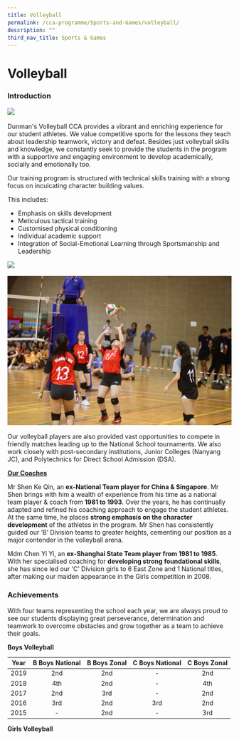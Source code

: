 ```yaml
---
title: Volleyball
permalink: /cca-programme/Sports-and-Games/volleyball/
description: ""
third_nav_title: Sports & Games
---
```

# Volleyball

### Introduction

![](/images/Student%20Development%20Programme/CCA%20Programme/Sports%20&%20Games/Picture1.jpg)

Dunman's Volleyball CCA provides a vibrant and enriching experience for our student athletes. We value competitive sports for the lessons they teach about leadership teamwork, victory and defeat. Besides just volleyball skills and knowledge, we constantly seek to provide the students in the program with a supportive and engaging environment to develop academically, socially and emotionally too.

Our training program is structured with technical skills training with a strong focus on inculcating character building values. 

  
This includes:

*   Emphasis on skills development
*   Meticulous tactical training
*   Customised physical conditioning
*   Individual academic support
*   Integration of Social-Emotional Learning through Sportsmanship and Leadership

![](/images/Student%20Development%20Programme/CCA%20Programme/Sports%20&%20Games/Picture2.jpg)

![](/images/Student%20Development%20Programme/CCA%20Programme/Sports%20&%20Games/Picture3-min.jpg)

Our volleyball players are also provided vast opportunities to compete in friendly matches leading up to the National School tournaments. We also work closely with post-secondary institutions, Junior Colleges (Nanyang JC), and Polytechnics for Direct School Admission (DSA).

<b><u>Our Coaches</u></b>

Mr Shen Ke Qin, an **ex-National Team player for China & Singapore**. Mr Shen brings with him a wealth of experience from his time as a national team player & coach from **1981 to 1993**. Over the years, he has continually adapted and refined his coaching approach to engage the student athletes. At the same time, he places **strong emphasis on the character development** of the athletes in the program. Mr Shen has consistently guided our ‘B’ Division teams to greater heights, cementing our position as a major contender in the volleyball arena.

Mdm Chen Yi Yi, an **ex-Shanghai State Team player from 1981 to 1985**. With her specialised coaching for **developing strong foundational skills**, she has since led our ‘C’ Division girls to 6 East Zone and 1 National titles, after making our maiden appearance in the Girls competition in 2008.

### Achievements

With four teams representing the school each year, we are always proud to see our students displaying great perseverance, determination and teamwork to overcome obstacles and grow together as a team to achieve their goals.

**Boys Volleyball**

| Year | B Boys National | B Boys Zonal | C Boys National | C Boys Zonal |
|:----:|:---------------:|:------------:|:---------------:|:------------:|
| 2019 |       2nd       |      2nd     |        -        |      2nd     |
| 2018 |       4th       |      2nd     |        -        |      4th     |
| 2017 |       2nd       |      3rd     |        -        |      2nd     |
| 2016 |       3rd       |      2nd     |       3rd       |      2nd     |
| 2015 |        -        |      2nd     |        -        |      3rd     |

**Girls Volleyball**